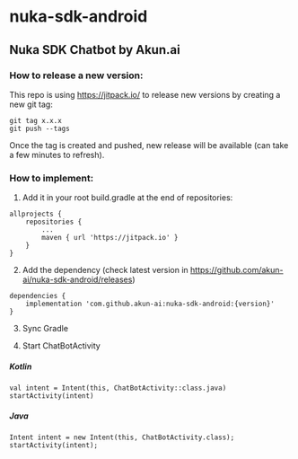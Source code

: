 # nuka-sdk-android
## Nuka SDK Chatbot by Akun.ai

### How to release a new version: 

This repo is using https://jitpack.io/ to release new versions by creating a new git tag:

```
git tag x.x.x
git push --tags
```

Once the tag is created and pushed, new release will be available (can take a few minutes to refresh). 

### How to implement:

1. Add it in your root build.gradle at the end of repositories:

```
allprojects {
    repositories {
        ...
        maven { url 'https://jitpack.io' }
    }
}
```
	
2. Add the dependency (check latest version in https://github.com/akun-ai/nuka-sdk-android/releases)

```
dependencies {
	implementation 'com.github.akun-ai:nuka-sdk-android:{version}'
}
```

3. Sync Gradle

4. Start ChatBotActivity

##### Kotlin
```
val intent = Intent(this, ChatBotActivity::class.java)
startActivity(intent)
```

##### Java
```
Intent intent = new Intent(this, ChatBotActivity.class);
startActivity(intent);
```